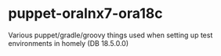 # puppet-oralnx7-ora18c
Various puppet/gradle/groovy things used when setting up test environments in homely (DB 18.5.0.0)
